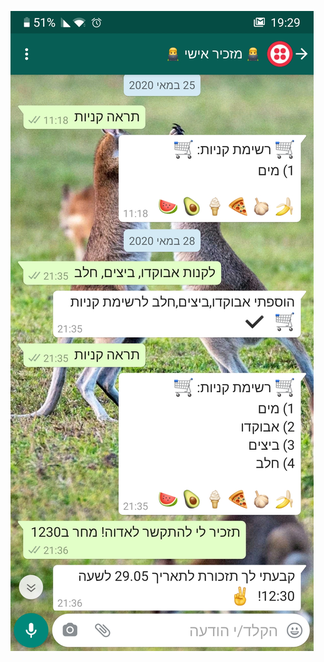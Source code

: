 
![Image number 1](https://github.com/IdanSchiller/WA-Personal-Assinstant/blob/main/data/Screenshot_20210427-192957.jpg)
